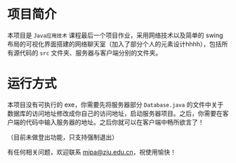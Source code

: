 # 项目简介

本项目是 `Java应用技术` 课程最后一个项目作业，采用网络技术以及简单的 swing 布局的可视化界面搭建的网络聊天室（加入了部分个人的元素设计hhhh），包括所有源代码的 `src` 文件夹、服务器与客户端分别的文件夹。



# 运行方式

本项目没有可执行的 exe，你需要先将服务器部分 `Database.java` 的文件中关于数据库的访问地址修改成你自己的访问地址，启动服务器项目。之后，你需要在客户端的代码中输入服务器的地址。之后你就可以在客户端中畅所欲言了！

（目前未做登出功能，只支持强制退出）

有任何相关问题，欢迎联系 mipa@zju.edu.cn，祝使用愉快！